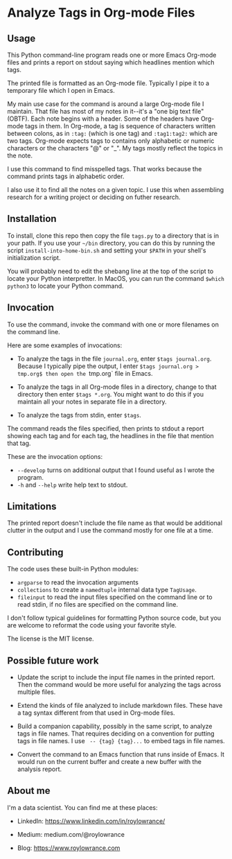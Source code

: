 # Analyze Tags in Org-mode Files

## Usage

This Python command-line program reads one or more Emacs Org-mode
files and prints a report on stdout saying which headlines mention
which tags.

The printed file is formatted as an Org-mode file. Typically I pipe it
to a temporary file which I open in Emacs.

My main use case for the command is around a large Org-mode file I
maintain. That file has most of my notes in it--it's a "one big text
file" (OBTF).  Each note begins with a header. Some of the headers
have Org-mode tags in them. In Org-mode, a tag is sequence of
characters written between colons, as in `:tag:` (which is one tag)
and `:tag1:tag2:` which are two tags. Org-mode expects tags to
contains only alphabetic or numeric characters or the characters "@"
or "_". My tags mostly reflect the topics in the note.

I use this command to find misspelled tags. That works because the
command prints tags in alphabetic order.

I also use it to find all the notes on a given topic. I use this when
assembling research for a writing project or deciding on futher
research.

## Installation

To install, clone this repo then copy the file `tags.py` to a
directory that is in your path. If you use your `~/bin` directory, you
can do this by running the script `install-into-home-bin.sh` and setting
your `$PATH` in your shell's initialization script.

You will probably need to edit the shebang line at the top of the
script to locate your Python interpretter. In MacOS, you can run the
command `$which python3` to locate your Python command.

## Invocation

To use the command, invoke the command with one or more filenames on the command line.

Here are some examples of invocations:

- To analyze the tags in the file `journal.org`, enter `$tags
  journal.org`. Because I typically pipe the output, I enter `$tags
  journal.org > tmp.org$ then open the `tmp.org` file in Emacs.

- To analyze the tags in all Org-mode files in a directory, change to
  that directory then enter `$tags *.org`. You might want to do this
  if you maintain all your notes in separate file in a directory.

- To analyze the tags from stdin, enter `$tags`.

The command reads the files specified, then prints to stdout a report
showing each tag and for each tag, the headlines in the file that
mention that tag.

These are the invocation options:
- `--develop` turns on additional output that I found useful as I wrote the program.
- `-h` and `--help` write help text to stdout.

## Limitations

The printed report doesn't include the file name as that would be additional clutter in the output and I use the command mostly for one file at a time.

## Contributing

The code uses these built-in Python modules:
- `argparse` to read the invocation arguments
- `collections` to create a `namedtuple` internal data type `TagUsage`.
- `fileinput` to read the input files specified on the command line or to read stdin, if no files are specified on the command line.

I don't follow typical guidelines for formatting Python source code, but you
are welcome to reformat the code using your favorite style.

The license is the MIT license.

## Possible future work

- Update the script to include the input file names in the printed
  report. Then the command would be more useful for analyzing the tags
  across multiple files.

- Extend the kinds of file analyzed to include markdown files. These
  have a tag syntax different from that used in Org-mode files.

- Build a companion capability, possibly in the same script, to
  analyze tags in file names. That requires deciding on a convention
  for putting tags in file names. I use ` -- {tag} {tag}...` to embed
  tags in file names.

- Convert the command to an Emacs function that runs inside of
  Emacs. It would run on the current buffer and create a new buffer
  with the analysis report.

## About me

I'm a data scientist. You can find me at these places:

- LinkedIn: https://www.linkedin.com/in/roylowrance/

- Medium: medium.com/@roylowrance

- Blog: https://www.roylowrance.com
